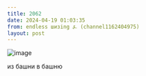 ```yaml
---
title: 2062
date: 2024-04-19 01:03:35
from: endless шизing ⍼ (channel1162404975)
layout: post
---
```


![image](photos/photo_329@19-04-2024_01-03-35.jpg)

из башни в башню
